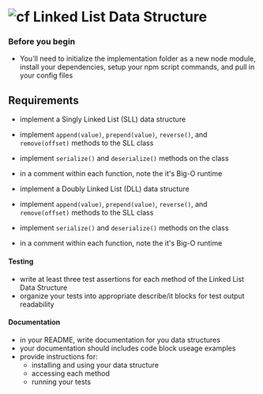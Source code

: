 ![cf](http://i.imgur.com/7v5ASc8.png) Linked List Data Structure
================================================================

### Before you begin
* You'll need to initialize the implementation folder as a new node module, install your dependencies, setup your npm script commands, and pull in your config files


## Requirements
* implement a Singly Linked List (SLL) data structure
* implement `append(value)`, `prepend(value)`, `reverse()`, and `remove(offset)` methods to the SLL class
* implement `serialize()` and `deserialize()` methods on the class
* in a comment within each function, note the it's Big-O runtime

* implement a Doubly Linked List (DLL) data structure
* implement `append(value)`, `prepend(value)`, `reverse()`, and `remove(offset)` methods to the SLL class
* implement `serialize()` and `deserialize()` methods on the class
* in a comment within each function, note the it's Big-O runtime

#### Testing
  * write at least three test assertions for each method of the Linked List Data Structure
  * organize your tests into appropriate describe/it blocks for test output readability

####  Documentation
  * in your README, write documentation for you data structures
  * your documentation should includes code block useage examples
  * provide instructions for:
    * installing and using your data structure
    * accessing each method
    * running your tests